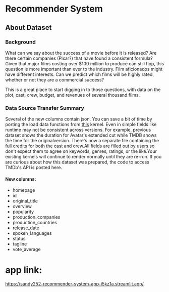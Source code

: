 # Recommender System

## About Dataset
### Background
What can we say about the success of a movie before it is released? Are there certain companies (Pixar?) that have found a consistent formula? Given that major films costing over $100 million to produce can still flop, this question is more important than ever to the industry. Film aficionados might have different interests. Can we predict which films will be highly rated, whether or not they are a commercial success?

This is a great place to start digging in to those questions, with data on the plot, cast, crew, budget, and revenues of several thousand films.

### Data Source Transfer Summary
Several of the new columns contain json. You can save a bit of time by porting the load data functions from [this]() kernel. Even in simple fields like runtime may not be consistent across versions. For example, previous dataset shows the duration for Avatar's extended cut while TMDB shows the time for the originalversion. There's now a separate file containing the full credits for both the cast and crew.All fields are filled out by users so don't expect them to agree on keywords, genres, ratings, or the like.Your existing kernels will continue to render normally until they are re-run.
If you are curious about how this dataset was prepared, the code to access TMDb's API is posted here.

#### New columns:

- homepage
- id
- original_title
- overview
- popularity
- production_companies
- production_countries
- release_date
- spoken_languages
- status
- tagline
- vote_average

# app link: 
https://sandy252-recommender-system-app-i5kz1a.streamlit.app/
